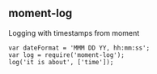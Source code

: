 ## moment-log
Logging with timestamps from moment
```
var dateFormat = 'MMM DD YY, hh:mm:ss';
var log = require('moment-log');
log('it is about', ['time']);
```
